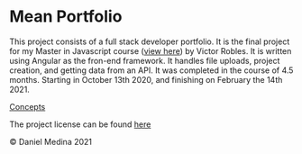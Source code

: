 # Mean Portfolio

This project consists of a full stack developer portfolio. It is the final project for my Master in Javascript course ([view here](https://www.udemy.com/course/master-en-javascript-aprender-js-jquery-angular-nodejs-y-mas/)) by Victor Robles. It is written using Angular as the fron-end framework. It handles file uploads, project creation, and getting data from an API. It was completed in the course of 4.5 months. Starting in October 13th 2020, and finishing on February the 14th 2021.

[Concepts](https://www.notion.so/9a506c69d8aa4c8c85c732f41ee3d606)

The project license can be found [here](https://github.com/dnrm/mean-portfolio/blob/master/LICENSE)

©  Daniel Medina 2021
